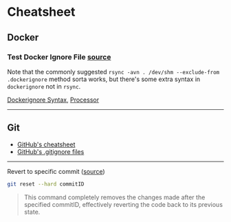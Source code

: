 # Cheatsheet

## Docker

### Test Docker Ignore File [source](https://gist.github.com/sgdan/1cc6a8becc023d3b9b2c7b9dd379f102)

Note that the commonly suggested `rsync -avn . /dev/shm --exclude-from .dockerignore` method sorta works, but there's some extra syntax in `dockerignore` not in `rsync`.

[Dockerignore Syntax](https://docs.docker.com/build/building/context/#syntax), [Processor](https://github.com/jayjansheski/codebook/edit/main/cheatsheet.md)

---

## Git

- [GitHub's cheatsheet](https://training.github.com/downloads/github-git-cheat-sheet/)
- [GitHub's .gitignore files](https://github.com/github/gitignore)

---

Revert to specific commit ([source](https://stackoverflow.com/questions/4372435/how-can-i-rollback-a-git-repository-to-a-specific-commit))
```sh
git reset --hard commitID
```
> This command completely removes the changes made after the specified commitID, effectively reverting the code back to its previous state.

